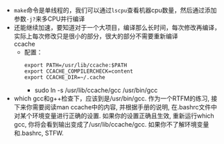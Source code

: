 + `make`命令是单线程的，我们可以通过`lscpu`查看机器cpu数量，然后通过添加参数`-j?`来多CPU并行编译
+ 还能继续加速，要知道对于一个大项目，编译那么长时间，每次修改再编译，实际上每次修改只是很小的部分，很大的部分不需要重新编译  
	ccache
	+ 配置：
		```bashrc
		export PATH=/usr/lib/ccache:$PATH
		export CCACHE_COMPILERCHECK=content
		export CCACHE_DIR=~/.cache
		```
		+ sudo ln -s /usr/lib/ccache/gcc /usr/bin/gcc
+ which gcc和g++检查下，应该到是/usr/bin/gcc. 作为一个RTFM的练习, 接下来你需要阅读man ccache中的内容, 并根据手册的说明, 在.bashrc文件中对某个环境变量进行正确的设置. 如果你的设置正确且生效, 重新运行which gcc, 你将会看到输出变成了/usr/lib/ccache/gcc. 如果你不了解环境变量和.bashrc, STFW.